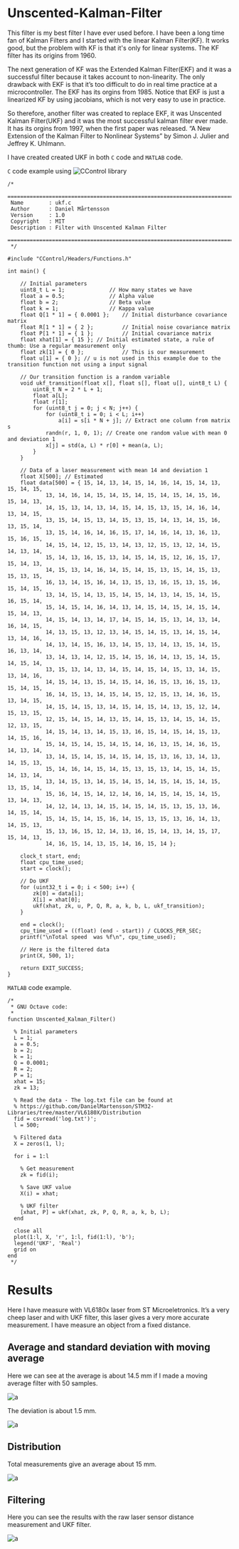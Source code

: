 # Unscented-Kalman-Filter

This filter is my best filter I have ever used before. I have been a long time fan of Kalman Filters and I started with the linear Kalman Filter(KF). It works good, but the problem with KF is that it's only for linear systems. The KF filter has its origins from 1960.

The next generation of KF was the Extended Kalman Filter(EKF) and it was a successful filter because it takes account to non-linearity. The only drawback with EKF is that it’s too difficult to do in real time practice at a microcontroller. The EKF has its orgins from 1985. Notice that EKF is just a linearized KF by using jacobians, which is not very easy to use in practice.

So therefore, another filter was created to replace EKF, it was Unscented Kalman Filter(UKF) and it was the most successful kalman filter ever made. It has its orgins from 1997, when the first paper was released. “A New Extension of the Kalman Filter to Nonlinear Systems” by Simon J. Julier and Jeffrey K. Uhlmann.

I have created created UKF in both `C` code and `MATLAB` code.

`C` code example using ![CControl](https://github.com/DanielMartensson/CControl) library 

```
/*
 ============================================================================
 Name        : ukf.c
 Author      : Daniel Mårtensson
 Version     : 1.0
 Copyright   : MIT
 Description : Filter with Unscented Kalman Filter
 ============================================================================
 */

#include "CControl/Headers/Functions.h"

int main() {

	// Initial parameters
	uint8_t L = 1; 				// How many states we have
	float a = 0.5; 				// Alpha value
	float b = 2; 				// Beta value
	float k = 1; 				// Kappa value
	float Q[1 * 1] = { 0.0001 }; 	// Initial disturbance covariance matrix
	float R[1 * 1] = { 2 }; 		// Initial noise covariance matrix
	float P[1 * 1] = { 1 }; 		// Initial covariance matrix
	float xhat[1] = { 15 }; // Initial estimated state, a rule of thumb: Use a regular measurement only
	float zk[1] = { 0 };			// This is our measurement
	float u[1] = { 0 }; // u is not used in this example due to the transition function not using a input signal

	// Our transition function is a random variable
	void ukf_transition(float x[], float s[], float u[], uint8_t L) {
		uint8_t N = 2 * L + 1;
		float a[L];
		float r[1];
		for (uint8_t j = 0; j < N; j++) {
			for (uint8_t i = 0; i < L; i++)
				a[i] = s[i * N + j]; // Extract one column from matrix s
			randn(r, 1, 0, 1); // Create one random value with mean 0 and deviation 1
			x[j] = std(a, L) * r[0] + mean(a, L);
		}
	}

	// Data of a laser measurement with mean 14 and deviation 1
	float X[500]; // Estimated
	float data[500] = { 15, 14, 13, 14, 15, 14, 16, 14, 15, 14, 13, 15, 14, 15,
			13, 14, 16, 14, 15, 14, 15, 14, 15, 14, 15, 14, 15, 16, 15, 14, 13,
			14, 15, 13, 14, 13, 14, 15, 14, 15, 13, 15, 14, 16, 14, 13, 14, 15,
			13, 15, 14, 15, 13, 14, 15, 13, 15, 14, 13, 14, 15, 16, 13, 15, 14,
			13, 15, 14, 16, 14, 16, 15, 17, 14, 16, 14, 13, 16, 13, 15, 16, 15,
			14, 15, 14, 12, 15, 13, 14, 13, 12, 15, 13, 12, 14, 15, 14, 13, 14,
			15, 14, 13, 16, 15, 13, 14, 15, 14, 15, 12, 16, 15, 17, 15, 14, 13,
			14, 15, 13, 14, 16, 14, 15, 14, 15, 13, 15, 14, 15, 13, 15, 13, 15,
			16, 13, 14, 15, 16, 14, 13, 15, 13, 16, 15, 13, 15, 16, 15, 14, 15,
			13, 14, 15, 14, 13, 15, 14, 15, 14, 13, 14, 15, 14, 15, 16, 15, 14,
			15, 14, 15, 14, 16, 14, 13, 14, 15, 14, 15, 14, 15, 14, 15, 14, 13,
			14, 15, 14, 13, 14, 17, 14, 15, 14, 15, 13, 14, 13, 14, 16, 14, 15,
			14, 13, 15, 13, 12, 13, 14, 15, 14, 15, 13, 14, 15, 14, 13, 14, 16,
			14, 13, 14, 15, 16, 13, 14, 15, 13, 14, 13, 15, 14, 15, 16, 13, 14,
			13, 14, 13, 14, 12, 15, 14, 15, 16, 14, 13, 15, 14, 15, 14, 15, 14,
			13, 15, 13, 14, 13, 14, 15, 14, 15, 14, 15, 13, 14, 15, 13, 14, 16,
			14, 15, 14, 13, 15, 14, 15, 14, 16, 15, 13, 16, 15, 13, 15, 14, 15,
			16, 14, 15, 13, 14, 15, 14, 15, 12, 15, 13, 14, 16, 15, 13, 14, 15,
			14, 15, 14, 15, 13, 14, 15, 14, 15, 14, 13, 15, 12, 14, 15, 13, 15,
			12, 15, 14, 15, 14, 13, 15, 14, 15, 13, 14, 15, 14, 15, 12, 13, 15,
			14, 15, 14, 13, 14, 15, 13, 16, 15, 14, 15, 14, 15, 13, 14, 15, 16,
			15, 14, 15, 14, 15, 14, 15, 14, 16, 13, 15, 14, 16, 15, 14, 13, 14,
			13, 14, 15, 14, 15, 14, 15, 14, 15, 13, 16, 13, 14, 13, 14, 15, 13,
			15, 14, 16, 14, 15, 14, 15, 13, 15, 13, 14, 15, 14, 15, 14, 13, 14,
			13, 14, 15, 13, 14, 15, 14, 15, 14, 15, 14, 15, 14, 15, 13, 15, 14,
			15, 16, 14, 15, 14, 12, 14, 16, 14, 15, 14, 15, 14, 15, 13, 14, 13,
			14, 12, 14, 13, 14, 15, 14, 15, 14, 15, 13, 15, 13, 16, 14, 15, 14,
			15, 14, 15, 14, 15, 16, 14, 15, 13, 15, 13, 16, 14, 13, 14, 15, 13,
			15, 13, 16, 15, 12, 14, 13, 16, 15, 14, 13, 14, 15, 17, 15, 14, 13,
			14, 16, 15, 14, 13, 15, 14, 16, 15, 14 };

	clock_t start, end;
	float cpu_time_used;
	start = clock();

	// Do UKF
	for (uint32_t i = 0; i < 500; i++) {
		zk[0] = data[i];
		X[i] = xhat[0];
		ukf(xhat, zk, u, P, Q, R, a, k, b, L, ukf_transition);
	}

	end = clock();
	cpu_time_used = ((float) (end - start)) / CLOCKS_PER_SEC;
	printf("\nTotal speed  was %f\n", cpu_time_used);

	// Here is the filtered data
	print(X, 500, 1);

	return EXIT_SUCCESS;
}
```

`MATLAB` code example.

```
/*
 * GNU Octave code:
 *
function Unscented_Kalman_Filter()

  % Initial parameters
  L = 1;
  a = 0.5;
  b = 2;
  k = 1;
  Q = 0.0001;
  R = 2;
  P = 1;
  xhat = 15;
  zk = 13;

  % Read the data - The log.txt file can be found at
  % https://github.com/DanielMartensson/STM32-Libraries/tree/master/VL6180X/Distribution
  fid = csvread('log.txt')';
  l = 500;

  % Filtered data
  X = zeros(1, l);

  for i = 1:l

    % Get measurement
    zk = fid(i);

    % Save UKF value
    X(i) = xhat;

    % UKF filter
    [xhat, P] = ukf(xhat, zk, P, Q, R, a, k, b, L);
  end

  close all
  plot(1:l, X, 'r', 1:l, fid(1:l), 'b');
  legend('UKF', 'Real')
  grid on
end
 */
```


# Results

Here I have measure with VL6180x laser from ST Microeletronics. It’s a very cheep laser and with UKF filter, this laser gives a very more accurate measurement. I have measure an object from a fixed distance.

## Average and standard deviation with moving average

Here we can see at the average is about 14.5 mm if I made a moving average filter with 50 samples. 

![a](https://raw.githubusercontent.com/DanielMartensson/STM32-Libraries/master/VL6180X/Distribution/Mean.png)

The deviation is about 1.5 mm.

![a](https://raw.githubusercontent.com/DanielMartensson/STM32-Libraries/master/VL6180X/Distribution/Std.png) 

## Distribution

Total measurements give an average about 15 mm.

![a](https://raw.githubusercontent.com/DanielMartensson/STM32-Libraries/master/VL6180X/Distribution/Distribution.png)

## Filtering

Here you can see the results with the raw laser sensor distance measurement and UKF filter.

![a](https://raw.githubusercontent.com/DanielMartensson/STM32-Libraries/master/VL6180X/UKF.png)
